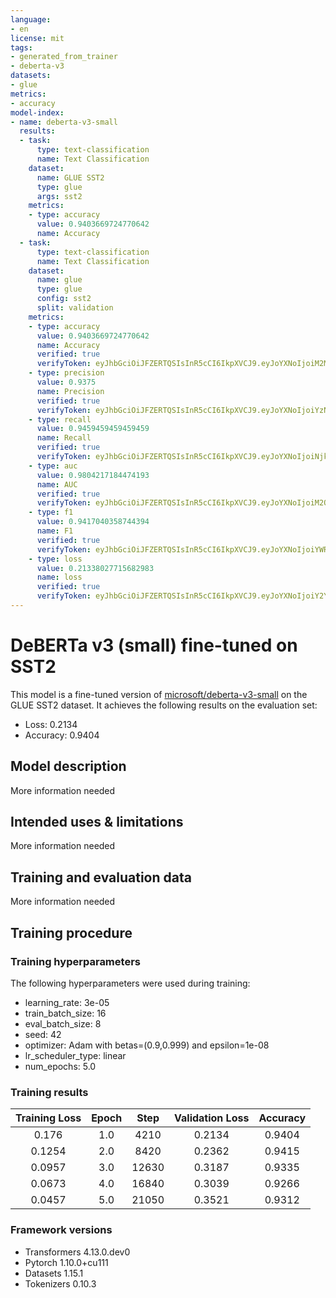 ```yaml
---
language:
- en
license: mit
tags:
- generated_from_trainer
- deberta-v3
datasets:
- glue
metrics:
- accuracy
model-index:
- name: deberta-v3-small
  results:
  - task:
      type: text-classification
      name: Text Classification
    dataset:
      name: GLUE SST2
      type: glue
      args: sst2
    metrics:
    - type: accuracy
      value: 0.9403669724770642
      name: Accuracy
  - task:
      type: text-classification
      name: Text Classification
    dataset:
      name: glue
      type: glue
      config: sst2
      split: validation
    metrics:
    - type: accuracy
      value: 0.9403669724770642
      name: Accuracy
      verified: true
      verifyToken: eyJhbGciOiJFZERTQSIsInR5cCI6IkpXVCJ9.eyJoYXNoIjoiM2MyOTE4ZTk0YzUyNGFkMGVjNTk4MDBlZGRlZjgzOGIzYWY0YjExMmZmMDZkYjFmOTlkYmM2ZDEwYjMxM2JkOCIsInZlcnNpb24iOjF9.Ks2vdjAFUe0isZp4F-OFK9HzvPqeU3mJEG_XJfOvkTdm9DyaefT9x78sof8i_EbIync5Ao7NOC4STCTQIUvgBw
    - type: precision
      value: 0.9375
      name: Precision
      verified: true
      verifyToken: eyJhbGciOiJFZERTQSIsInR5cCI6IkpXVCJ9.eyJoYXNoIjoiYzNiZTEwNGNlZWUwZjMxYmRjNWU0ZGQ1Njg1M2MwNTQ3YWEwN2JlNDk4OWQ4MzNkMmNhOGUwMzA0YWU3ZWZjMiIsInZlcnNpb24iOjF9.p5Gbs680U45zHoWH9YgRLmOxINR4emvc2yNe9Kt3-y_WyyCd6CAAK9ht-IyGJ7GSO5WQny-ISngJFtyFt5NqDQ
    - type: recall
      value: 0.9459459459459459
      name: Recall
      verified: true
      verifyToken: eyJhbGciOiJFZERTQSIsInR5cCI6IkpXVCJ9.eyJoYXNoIjoiNjk2MmJjMDZlZDUzM2QzMWZhMzMxNWRkYjJlYzA3MjUwMThiYWMwNmQzODE1MTMxNTdkNWVmMDhhNzJjMjg3MyIsInZlcnNpb24iOjF9.Jeu6tyhXQxMykqqFH0V-IXvyTrxAsgnYByYCOJgfj86957G5LiGdfQzDtTuGkt0XcoenXhPuueT8m5tsuJyLBA
    - type: auc
      value: 0.9804217184474193
      name: AUC
      verified: true
      verifyToken: eyJhbGciOiJFZERTQSIsInR5cCI6IkpXVCJ9.eyJoYXNoIjoiM2Q5MWU1MGMzMjEwNzY4MDkzN2Q5ZjM5MTQ2MDc5YTRkZTNmNTk2YTdhODI1ZGJlOTlkNTQ2M2Q4YTUxN2Y3OSIsInZlcnNpb24iOjF9.INkDvQhg2jfD7WEE4qHJazPYo10O4Ffc5AZz5vI8fmN01rK3sXzzydvmrmTMzYSSmLhn9sc1-ZkoWbcv81oqBA
    - type: f1
      value: 0.9417040358744394
      name: F1
      verified: true
      verifyToken: eyJhbGciOiJFZERTQSIsInR5cCI6IkpXVCJ9.eyJoYXNoIjoiYWRhNjljZjk0NjY1ZjU1ZjU2ZmM5ODk1YTVkMTI0ZGY4MjI1OTFlZWJkZWMyMGYxY2I1MzRjODBkNGVlMzJkZSIsInZlcnNpb24iOjF9.kQ547NVFUxeE4vNiGzGsCvMxR1MCJTChX44ds27qQ4Rj2m1UuD2C9TLTuiu8KMvq1mH1io978dJEpOCHYq6KCQ
    - type: loss
      value: 0.21338027715682983
      name: loss
      verified: true
      verifyToken: eyJhbGciOiJFZERTQSIsInR5cCI6IkpXVCJ9.eyJoYXNoIjoiY2YyYmVhNzgxMzMyNjJiNzZkYjE1YWM5Y2ZmMTlkNjQ5MThhYjIxNTE5MmE3Y2E0ODllODMyYjAzYWI3ZWRlMSIsInZlcnNpb24iOjF9.ad9rLnOeJZbRi_QQKEBpNNBp_Bt5SHf39ZeWQOZxp7tAK9dc0OK8XOqtihoXcAWDahwuoGiiYtcFNtvueaX6DA
---
```


<!-- This model card has been generated automatically according to the information the Trainer had access to. You
should probably proofread and complete it, then remove this comment. -->

# DeBERTa v3 (small) fine-tuned on SST2

This model is a fine-tuned version of [microsoft/deberta-v3-small](https://huggingface.co/microsoft/deberta-v3-small) on the GLUE SST2 dataset.
It achieves the following results on the evaluation set:
- Loss: 0.2134
- Accuracy: 0.9404

## Model description

More information needed

## Intended uses & limitations

More information needed

## Training and evaluation data

More information needed

## Training procedure

### Training hyperparameters

The following hyperparameters were used during training:
- learning_rate: 3e-05
- train_batch_size: 16
- eval_batch_size: 8
- seed: 42
- optimizer: Adam with betas=(0.9,0.999) and epsilon=1e-08
- lr_scheduler_type: linear
- num_epochs: 5.0

### Training results

| Training Loss | Epoch | Step  | Validation Loss | Accuracy |
|:-------------:|:-----:|:-----:|:---------------:|:--------:|
| 0.176         | 1.0   | 4210  | 0.2134          | 0.9404   |
| 0.1254        | 2.0   | 8420  | 0.2362          | 0.9415   |
| 0.0957        | 3.0   | 12630 | 0.3187          | 0.9335   |
| 0.0673        | 4.0   | 16840 | 0.3039          | 0.9266   |
| 0.0457        | 5.0   | 21050 | 0.3521          | 0.9312   |


### Framework versions

- Transformers 4.13.0.dev0
- Pytorch 1.10.0+cu111
- Datasets 1.15.1
- Tokenizers 0.10.3
